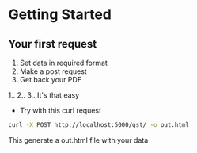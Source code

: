 # Getting Started

## Your first request

1. Set data in required format
2. Make a post request
3. Get back your PDF

1.. 2.. 3.. It's that easy

-   Try with this curl request

```bash
curl -X POST http://localhost:5000/gst/ -o out.html
```

This generate a out.html file with your data
